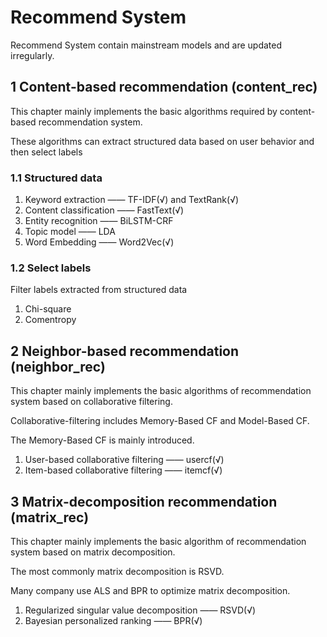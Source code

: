 # Recommend System
Recommend System contain mainstream models and are updated irregularly.

## 1 Content-based recommendation (content_rec)
This chapter mainly implements the basic algorithms required by content-based recommendation system.

These algorithms can extract structured data based on user behavior and then select labels
### 1.1 Structured data
1. Keyword extraction —— TF-IDF(√) and TextRank(√)
2. Content classification —— FastText(√)
3. Entity recognition —— BiLSTM-CRF
4. Topic model —— LDA
5. Word Embedding —— Word2Vec(√)
### 1.2 Select labels
Filter labels extracted from structured data
1. Chi-square
2. Comentropy


## 2 Neighbor-based recommendation (neighbor_rec)
This chapter mainly implements the basic algorithms of recommendation system based on collaborative filtering. 

Collaborative-filtering includes Memory-Based CF and Model-Based CF.

The  Memory-Based CF is mainly introduced.

1. User-based collaborative filtering —— usercf(√)
2. Item-based collaborative filtering —— itemcf(√)

## 3 Matrix-decomposition recommendation (matrix_rec)
This chapter mainly implements the basic algorithm of recommendation system based on matrix decomposition.

The most commonly matrix decomposition is RSVD.

Many company use ALS and BPR to optimize matrix decomposition.

1. Regularized singular value decomposition —— RSVD(√)
2. Bayesian personalized ranking —— BPR(√)